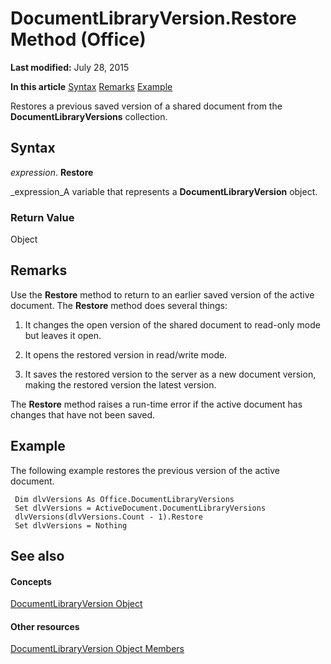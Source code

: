 
# DocumentLibraryVersion.Restore Method (Office)

 **Last modified:** July 28, 2015

 **In this article**
 [Syntax](#sectionSection0)
 [Remarks](#sectionSection1)
 [Example](#sectionSection2)


Restores a previous saved version of a shared document from the  **DocumentLibraryVersions** collection.


## Syntax
<a name="sectionSection0"> </a>

 _expression_. **Restore**

 _expression_A variable that represents a  **DocumentLibraryVersion** object.


### Return Value

Object


## Remarks
<a name="sectionSection1"> </a>

Use the  **Restore** method to return to an earlier saved version of the active document. The **Restore** method does several things:


1. It changes the open version of the shared document to read-only mode but leaves it open.
    
2. It opens the restored version in read/write mode.
    
3. It saves the restored version to the server as a new document version, making the restored version the latest version.
    


The  **Restore** method raises a run-time error if the active document has changes that have not been saved.


## Example
<a name="sectionSection2"> </a>

The following example restores the previous version of the active document.


```
 Dim dlvVersions As Office.DocumentLibraryVersions 
 Set dlvVersions = ActiveDocument.DocumentLibraryVersions 
 dlvVersions(dlvVersions.Count - 1).Restore 
 Set dlvVersions = Nothing 

```


## See also
<a name="sectionSection2"> </a>


#### Concepts


 [DocumentLibraryVersion Object](ac13975d-4f91-1fc5-5b0a-94b21309ffb7.md)
#### Other resources


 [DocumentLibraryVersion Object Members](81015690-f681-67e5-4ff7-329a95f78f3d.md)
